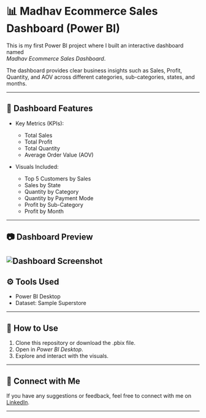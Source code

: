 # 📊 Madhav Ecommerce Sales Dashboard (Power BI)

This is my first Power BI project where I built an interactive dashboard named  
*Madhav Ecommerce Sales Dashboard*.  

The dashboard provides clear business insights such as Sales, Profit, Quantity, and AOV across different categories, sub-categories, states, and months.

---

## 🛒 Dashboard Features
- Key Metrics (KPIs):
  - Total Sales
  - Total Profit
  - Total Quantity
  - Average Order Value (AOV)

- Visuals Included:
  - Top 5 Customers by Sales
  - Sales by State
  - Quantity by Category
  - Quantity by Payment Mode
  - Profit by Sub-Category
  - Profit by Month

---

## 📷 Dashboard Preview
![Dashboard Screenshot](<img width="1673" height="940" alt="Madhav_Dashboard" src="https://github.com/user-attachments/assets/e87d5d45-7a9a-4759-b511-fa2bcbb0eb8e" />)
---

## ⚙ Tools Used
- Power BI Desktop  
- Dataset: Sample Superstore  

---

## 🚀 How to Use
1. Clone this repository or download the .pbix file.  
2. Open in *Power BI Desktop*.  
3. Explore and interact with the visuals.        

---

## 🔗 Connect with Me
If you have any suggestions or feedback, feel free to connect with me on [LinkedIn](https://www.linkedin.com/in/akarshdwivedi/).  

---

